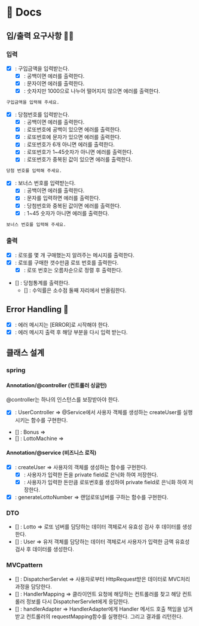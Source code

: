 # 📘 Docs

## 입/출력 요구사항 🐱‍🐉

### 입력 

- [x] : 구입금액을 입력받는다.
  - [x] : 공백이면 에러를 출력한다.
  - [x] : 문자이면 에러를 출력한다.
  - [x] : 숫자지만 1000으로 나누어 떨어지지 않으면 에러를 출력한다.
```bash
구입금액을 입력해 주세요.
```

- [x] : 당첨번호를 입력받는다.
  - [x] : 공백이면 에러를 출력한다.
  - [x] : 로또번호에 공백이 있으면 에러를 출력한다.
  - [x] : 로또번호에 문자가 있으면 에러를 출력한다.
  - [x] : 로또번호가 6개 아니면 에러를 출력한다.
  - [x] : 로또번호가 1~45숫자가 아니면 에러를 출력한다.
  - [x] : 로또번호가 중복된 값이 있으면 에러를 출력한다.
```bash
당첨 번호를 입력해 주세요.
```

- [x] : 보너스 번호를 입력받는다.
  - [x] : 공백이면 에러를 출력한다.
  - [x] : 문자를 입력하면 에러를 출력한다.
  - [x] : 당첨번호와 중복된 값이면 에러를 출력한다.
  - [x] : 1~45 숫자가 아니면 에러를 출력한다.
```bash
보너스 번호를 입력해 주세요.
```

### 출력

- [x] : 로또를 몇 개 구매했는지 알려주는 메시지를 출력한다.
- [x] : 로또를 구매한 갯수만큼 로또 번호를 출력한다.
  - [x] : 로또 번호는 오름차순으로 정렬 후 출력한다.
- [] : 당첨통계를 출력한다.
  - [] : 수익률은 소수점 둘째 자리에서 반올림한다.

## Error Handling 🚀
- [x] : 에러 메시지는 [ERROR]로 시작해야 한다.
- [x] : 에러 메시지 출력 후 해당 부분을 다시 입력 받는다.

## 클래스 설계
### spring
#### Annotation/@controller (컨트롤러 싱글턴)
@controller는 하나의 인스턴스를 보장받아야 한다.

- [x] : UserController => @Service에서 사용자 객체를 생성하는 createUser를 실행시키는 함수를 구현한다.
- [] : Bonus =>
- [] : LottoMachine =>

#### Annotation/@service (비즈니스 로직)
- [x] : createUser => 사용자의 객체를 생성하는 함수를 구현한다.
  - [x] : 사용자가 입력한 돈을 private field로 은닉화 하여 저장한다.
  - [x] : 사용자가 입력한 돈만큼 로또번호를 생성하여 private field로 은닉화 하여 저장한다.
- [x] : generateLottoNumber => 랜덤로또넘버를 구하는 함수를 구현한다.

### DTO
- [] : Lotto => 로또 넘버를 담당하는 데이터 객체로서 유효성 검사 후 데이터를 생성한다.
- [] : User => 유저 객체를 담당하는 데이터 객체로서 사용자가 입력한 금액 유효성 검사 후 데이터를 생성한다.

### MVCpattern
- [] : DispatcherServlet => 사용자로부터 HttpRequest받은 데이터로 MVC처리과정을 담당한다.
- [] : HandlerMapping => 클라이언트 요청에 해당하는 컨트롤러를 찾고 해당 컨트롤러 정보를 다시 DispatcherServlet에게 응답한다.
- [] : handlerAdapter => HandlerAdapter에게 Handler 메서드 호출 책임을 넘겨받고 컨트롤러의 requestMapping함수를 실행한다. 그리고 결과를 리턴한다.





